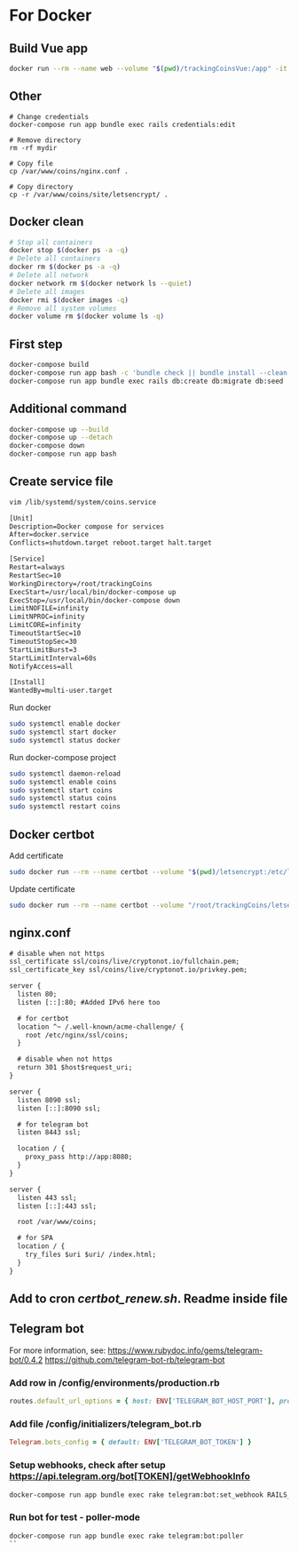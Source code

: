 # For Docker

## Build Vue app

```bash
docker run --rm --name web --volume "$(pwd)/trackingCoinsVue:/app" -it node:latest bash -c "cd /app && npm install --global npm@latest && npm install && npm run build"
```

## Other

```bahs
# Change credentials
docker-compose run app bundle exec rails credentials:edit

# Remove directory
rm -rf mydir

# Copy file
cp /var/www/coins/nginx.conf .

# Copy directory
cp -r /var/www/coins/site/letsencrypt/ .
```

## Docker clean

```bash
# Stop all containers
docker stop $(docker ps -a -q)
# Delete all containers
docker rm $(docker ps -a -q)
# Delete all network
docker network rm $(docker network ls --quiet)
# Delete all images
docker rmi $(docker images -q)
# Remove all system volumes
docker volume rm $(docker volume ls -q)
```

## First step

```bash
docker-compose build
docker-compose run app bash -c 'bundle check || bundle install --clean'
docker-compose run app bundle exec rails db:create db:migrate db:seed
```

## Additional command

```bash
docker-compose up --build
docker-compose up --detach
docker-compose down
docker-compose run app bash
```

## Create service file

```bash
vim /lib/systemd/system/coins.service
```

```txt
[Unit]
Description=Docker compose for services
After=docker.service
Conflicts=shutdown.target reboot.target halt.target

[Service]
Restart=always
RestartSec=10
WorkingDirectory=/root/trackingCoins
ExecStart=/usr/local/bin/docker-compose up
ExecStop=/usr/local/bin/docker-compose down
LimitNOFILE=infinity
LimitNPROC=infinity
LimitCORE=infinity
TimeoutStartSec=10
TimeoutStopSec=30
StartLimitBurst=3
StartLimitInterval=60s
NotifyAccess=all

[Install]
WantedBy=multi-user.target
```

Run docker

```bash
sudo systemctl enable docker
sudo systemctl start docker
sudo systemctl status docker
```

Run docker-compose project

```bash
sudo systemctl daemon-reload
sudo systemctl enable coins
sudo systemctl start coins
sudo systemctl status coins
sudo systemctl restart coins
```

## Docker certbot

Add certificate

```bash
sudo docker run --rm --name certbot --volume "$(pwd)/letsencrypt:/etc/letsencrypt" certbot/certbot certonly --webroot --agree-tos --manual-public-ip-logging-ok --domains domain.name --email example@example.com --webroot-path /etc/letsencrypt
```

Update certificate

```bash
sudo docker run --rm --name certbot --volume "/root/trackingCoins/letsencrypt:/etc/letsencrypt" certbot/certbot renew
```

## nginx.conf

```txt
# disable when not https
ssl_certificate ssl/coins/live/cryptonot.io/fullchain.pem;
ssl_certificate_key ssl/coins/live/cryptonot.io/privkey.pem;

server {
  listen 80;
  listen [::]:80; #Added IPv6 here too

  # for certbot
  location ^~ /.well-known/acme-challenge/ {
    root /etc/nginx/ssl/coins;
  }

  # disable when not https
  return 301 $host$request_uri;
}

server {
  listen 8090 ssl;
  listen [::]:8090 ssl;

  # for telegram bot
  listen 8443 ssl;

  location / {
    proxy_pass http://app:8080;
  }
}

server {
  listen 443 ssl;
  listen [::]:443 ssl;

  root /var/www/coins;

  # for SPA
  location / {
    try_files $uri $uri/ /index.html;
  }
}
```

## Add to cron *certbot_renew.sh*. Readme inside file

## Telegram bot

For more information, see:
<https://www.rubydoc.info/gems/telegram-bot/0.4.2>
<https://github.com/telegram-bot-rb/telegram-bot>

### Add row in /config/environments/production.rb

```ruby
routes.default_url_options = { host: ENV['TELEGRAM_BOT_HOST_PORT'], protocol: :https }
```

### Add file /config/initializers/telegram_bot.rb

```ruby
Telegram.bots_config = { default: ENV['TELEGRAM_BOT_TOKEN'] }
```

### Setup webhooks, check after setup <https://api.telegram.org/bot[TOKEN]/getWebhookInfo>

```bash
docker-compose run app bundle exec rake telegram:bot:set_webhook RAILS_ENV=production
```

### Run bot for test - poller-mode

```bash
docker-compose run app bundle exec rake telegram:bot:poller
``

